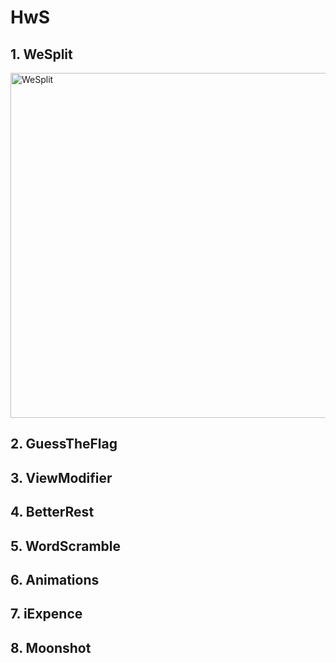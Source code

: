 # HwS

## 1. WeSplit

<img width="552" alt="WeSplit" src="https://user-images.githubusercontent.com/56388642/143482417-f278a8f3-122e-4b03-987f-2c5c56ddfc85.png">

## 2. GuessTheFlag

## 3. ViewModifier

## 4. BetterRest

## 5. WordScramble

## 6. Animations

## 7. iExpence

## 8. Moonshot
